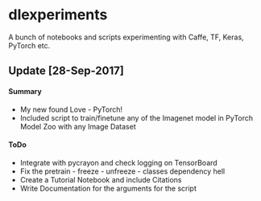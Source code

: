 # dlexperiments
A bunch of notebooks and scripts experimenting with Caffe, TF, Keras, PyTorch etc.

## Update [28-Sep-2017]

#### Summary
 - My new found Love - PyTorch!
 - Included script to train/finetune any of the Imagenet model in PyTorch Model Zoo with any Image Dataset

#### ToDo
 - Integrate with pycrayon and check logging on TensorBoard
 - Fix the pretrain - freeze - unfreeze - classes dependency hell
 - Create a Tutorial Notebook and include Citations
 - Write Documentation for the arguments for the script
